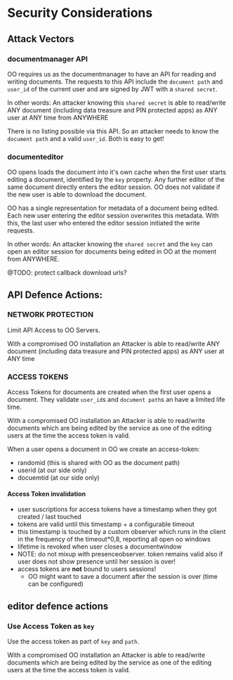 # Security Considerations

## Attack Vectors

### documentmanager API
OO requires us as the documentmanager to have an API for reading and writing documents. The requests to this API include the `document path` and `user_id` of the current user and are signed by JWT with a `shared secret`.

In other words: An attacker knowing this `shared secret` is able to read/write ANY document (including data treasure and PIN protected apps) as ANY user at ANY time from ANYWHERE

There is no listing possible via this API. So an attacker needs to know the `document path` and a valid `user_id`. Both is easy to get!

### documenteditor
OO opens loads the document into it's own cache when the first user starts editing a document, identified by the `key` property. Any further editor of the same document directly enters the editor session. OO does not validate if the new user is able to download the document.

OO has a single representation for metadata of a document being edited. Each new user entering the editor session overwrites this metadata. With this, the last user who entered the editor session initiated the write requests.

In other words: An attacker knowing the `shared secret` and the `key` can open an editor session for documents being edited in OO at the moment from ANYWHERE.

@TODO: protect callback download urls?

## API Defence Actions:
### NETWORK PROTECTION
 
Limit API Access to OO Servers.

With a compromised OO installation an Attacker is able to read/write ANY document (including data treasure and PIN protected apps) as ANY user at ANY time

### ACCESS TOKENS

Access Tokens for documents are created when the first user opens a document. They validate `user_id`s and `document path`s an have a limited life time.

With a compromised OO installation an Attacker is able to read/write documents which are being edited by the service as one of the editing users at the time the access token is valid.

When a user opens a document in OO we create an access-token:
* randomid (this is shared with OO as the document path)
* userid (at our side only)
* docuemtid (at our side only)


#### Access Token invalidation
* user suscriptions for access tokens have a timestamp when they got created / last touched
* tokens are valid until this timestamp + a configurable timeout
* this timestamp is touched by a custom observer which runs in the client in the frequency of the timeout*0,8, reporting all open oo windows
* lifetime is revoked when user closes a documentwindow
* NOTE: do not mixup with presenceobserver. token remains valid also if user does not show presence until her session is over!
* access tokens are **not** bound to users sessions!
  * OO might want to save a document after the session is over (time can be configured)

## editor defence actions
### Use Access Token as `key`
Use the access token as part of `key` and `path`.

With a compromised OO installation an Attacker is able to read/write documents which are being edited by the service as one of the editing users at the time the access token is valid.


